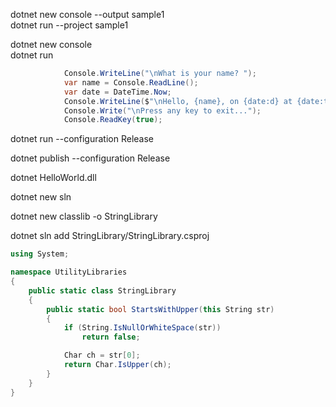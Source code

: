dotnet new console --output sample1   
dotnet run --project sample1   

dotnet new console   
dotnet run   
 
```C#
            Console.WriteLine("\nWhat is your name? ");
            var name = Console.ReadLine();
            var date = DateTime.Now;
            Console.WriteLine($"\nHello, {name}, on {date:d} at {date:t}!");
            Console.Write("\nPress any key to exit...");
            Console.ReadKey(true);
```   

dotnet run --configuration Release   

dotnet publish --configuration Release   

dotnet HelloWorld.dll   


dotnet new sln   

dotnet new classlib -o StringLibrary   

dotnet sln add StringLibrary/StringLibrary.csproj   


```C#
using System;

namespace UtilityLibraries
{
    public static class StringLibrary
    {
        public static bool StartsWithUpper(this String str)
        {
            if (String.IsNullOrWhiteSpace(str))
                return false;

            Char ch = str[0];
            return Char.IsUpper(ch);
        }
    }
}
```   

